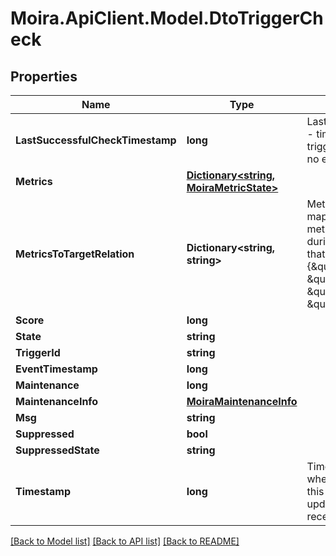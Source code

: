 # Moira.ApiClient.Model.DtoTriggerCheck

## Properties

Name | Type | Description | Notes
------------ | ------------- | ------------- | -------------
**LastSuccessfulCheckTimestamp** | **long** | LastSuccessfulCheckTimestamp - time of the last check of the trigger, during which there were no errors | 
**Metrics** | [**Dictionary&lt;string, MoiraMetricState&gt;**](MoiraMetricState.md) |  | 
**MetricsToTargetRelation** | **Dictionary&lt;string, string&gt;** | MetricsToTargetRelation is a map that holds relation between metric names that was alone during last check and targets that fetched this metric  {\&quot;t1\&quot;: \&quot;metric.name.1\&quot;, \&quot;t2\&quot;: \&quot;metric.name.2\&quot;} | 
**Score** | **long** |  | 
**State** | **string** |  | 
**TriggerId** | **string** |  | 
**EventTimestamp** | **long** |  | [optional] 
**Maintenance** | **long** |  | [optional] 
**MaintenanceInfo** | [**MoiraMaintenanceInfo**](MoiraMaintenanceInfo.md) |  | 
**Msg** | **string** |  | [optional] 
**Suppressed** | **bool** |  | [optional] 
**SuppressedState** | **string** |  | [optional] 
**Timestamp** | **long** | Timestamp - time, which means when the checker last checked this trigger, this value stops updating if the trigger does not receive metrics | [optional] 

[[Back to Model list]](../../README.md#documentation-for-models) [[Back to API list]](../../README.md#documentation-for-api-endpoints) [[Back to README]](../../README.md)

